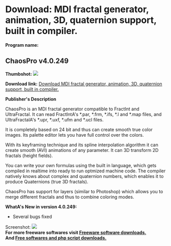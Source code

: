 # Download: MDI fractal generator, animation, 3D, quaternion support, built in compiler.

**Program name:**

## ChaosPro v4.0.249

  
**Thumbshot:** ![](http://www.freewarefiles.com/screenshot/chaospro_md.gif)   
  
**Download link:** [Download MDI fractal generator, animation, 3D, quaternion support, built in compiler.](http://freesoftwares.boysofts.com/ChaosPro-V_program_1798.html)  
  


**Publisher's Description**  
  


ChaosPro is an MDI fractal generator compatible to FractInt and UltraFractal. It can read FractIntA's *.par, *.frm, *.ifs, *.l and *.map files, and UltraFractalA's *.upr, *.uxf, *.ufm and *.ucl files. 

It is completely based on 24 bit and thus can create smooth true color images. Its palette editor lets you have full control over the colors.

With its keyframing technique and its spline interpolation algorithm it can create smooth (AVI) animations of any parameter. It can 3D transform 2D fractals (height fields). 

You can write your own formulas using the built in language, which gets compiled in realtime into ready to run optmized machine code. The compiler natively knows about complex and quaternion numbers, which enables it to produce Quaternions (true 3D fractals).

ChaosPro has support for layers (similar to Photoshop) which allows you to merge different fractals and thus to combine coloring modes.

**WhatA's New in version 4.0.249:**

  * Several bugs fixed 

  
  
Screenshot: ![](http://www.freewarefiles.com/screenshot/chaospro.gif)   
**For more freeware softwares visit [Freeware software downloads.](http://freesoftwares.boysofts.com/)**   
**And [Free softwares and php script downloads.](http://www.boysofts.com/)**
